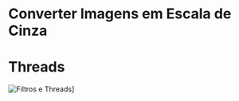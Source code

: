# Converter Imagens em Escala de Cinza
# Threads

![Filtros e Threads](https://github.com/allanfs1/Java-Threads-Fotos/foto01.png)]


